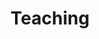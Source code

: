 ---
title: Teaching
layout: docs  # Do not modify.

# Optional header image (relative to `static/img/` folder).
header:
  caption: ""
  image: ""
---